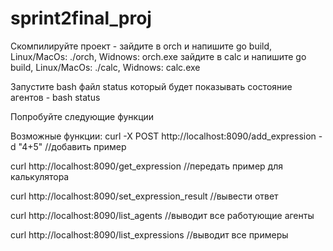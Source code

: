 # sprint2final_proj

Скомпилируйте проект - зайдите в orch и напишите go build, Linux/MacOs: ./orch, Widnows: orch.exe
                       зайдите в calc и напишите go build, Linux/MacOs: ./calc, Widnows: calc.exe

Запустите bash файл status который будет показывать состояние агентов - bash status

 Попробуйте следующие функции


Возможные функции:
curl -X POST http://localhost:8090/add_expression -d "4+5" //добавить пример

curl http://localhost:8090/get_expression  //передать пример для калькулятора

curl http://localhost:8090/set_expression_result  //вывести ответ

curl http://localhost:8090/list_agents //выводит все работующие агенты

curl http://localhost:8090/list_expressions //выводит все примеры
